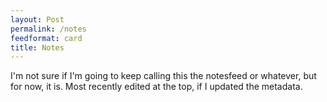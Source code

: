 ```yaml
---
layout: Post
permalink: /notes
feedformat: card
title: Notes
---
```


I'm not sure if I'm going to keep calling this the notesfeed or whatever, but for now, it is. Most recently edited at the top, if I updated the metadata.